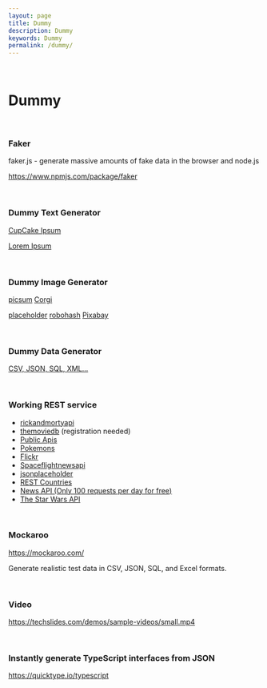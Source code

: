 ```yaml
---
layout: page
title: Dummy
description: Dummy
keywords: Dummy
permalink: /dummy/
---
```


<br/>

# Dummy

<br/>

### Faker

faker.js - generate massive amounts of fake data in the browser and node.js

https://www.npmjs.com/package/faker

<br/>

### Dummy Text Generator

<a href="https://cupcakeipsum.com/" rel="nofollow">CupCake Ipsum</a>

<a href="http://www.lipsum.com" rel="nofollow">Lorem Ipsum</a>

<br/>

### Dummy Image Generator

<a href="https://picsum.photos/" rel="nofollow">picsum</a>
<a href="http://placecorgi.com/600/600" rel="nofollow">Corgi</a>

<!-- <a href="http://lorempixel.com/400/400" rel="nofollow">Lorem Pixel</a> -->

<a href="http://via.placeholder.com/100x100?text=avatar" rel="nofollow">placeholder</a>
<a href="https://robohash.org" rel="nofollow">robohash</a>
<a href="https://pixabay.com/" rel="nofollow">Pixabay</a>

<br/>

### Dummy Data Generator

<a href="https://generatedata.com" rel="nofollow">CSV, JSON, SQL, XML...</a>

<br/>

### Working REST service

- <a href="https://rickandmortyapi.com/" rel="nofollow">rickandmortyapi</a>
- <a href="https://www.themoviedb.org/" rel="nofollow">themoviedb</a> (registration needed)
- <a href="https://github.com/public-apis/public-apis" rel="nofollow">Public Apis</a>
- <a href="https://pokeapi.co/" rel="nofollow">Pokemons</a>
- <a href="https://www.flickr.com/services/api/flickr.photos.search.html" rel="nofollow">Flickr</a>
- <a href="https://spaceflightnewsapi.net" rel="nofollow">Spaceflightnewsapi</a>
- <a href="https://jsonplaceholder.typicode.com/" rel="nofollow">jsonplaceholder</a>
- <a href="https://restcountries.eu/rest/v2/all" rel="nofollow">REST Countries</a>
- <a href="https://newsapi.org/docs/endpoints/everything" rel="nofollow">News API (Only 100 requests per day for free)</a>
- <a href="https://swapi.dev/documentation" rel="nofollow">The Star Wars API</a>

<br/>

### Mockaroo

https://mockaroo.com/

Generate realistic test data in CSV, JSON, SQL, and Excel formats.

<br/>

### Video

https://techslides.com/demos/sample-videos/small.mp4

<br/>

### Instantly generate TypeScript interfaces from JSON

https://quicktype.io/typescript
